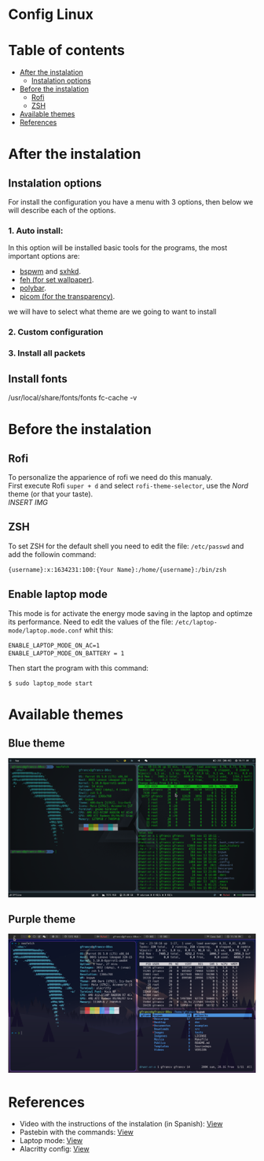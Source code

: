 # Config Linux

# Table of contents
- [After the instalation](#after-the-instalation)
    - [Instalation options](#instalation-options)
- [Before the instalation](#before-the-instalation)
    - [Rofi](#rofi)
    - [ZSH](#zsh)
- [Available themes](#available-themes)
- [References](#references)

# After the instalation
## Instalation options
For install the configuration you have a menu with 3 options, then below we will describe each of the options.
### 1. Auto install:
In this option will be installed basic tools for the programs, the most important options are:
- [bspwm](https://github.com/baskerville/bspwm) and [sxhkd](https://github.com/baskerville/sxhkd).
- [feh (for set wallpaper)](https://github.com/derf/feh).
- [polybar](https://github.com/polybar/polybar).
- [picom (for the transparency)](https://github.com/yshui/picom).

we will have to select what theme are we going to want to install
### 2. Custom configuration
### 3. Install all packets

## Install fonts
/usr/local/share/fonts/fonts
fc-cache -v

# Before the instalation
## Rofi
To personalize the apparience of rofi we need do this manualy.  
First execute Rofi `super + d` and select `rofi-theme-selector`, use the *Nord* theme (or that your taste).  
*INSERT IMG*

## ZSH
To set ZSH for the default shell you need to edit the file: `/etc/passwd` and add the followin command: 

```bash
{username}:x:1634231:100:{Your Name}:/home/{username}:/bin/zsh
```

## Enable laptop mode
This mode is for activate the energy mode saving in the laptop and optimze its performance. Need to edit the values of the file: `/etc/laptop-mode/laptop.mode.conf` whit this:
```
ENABLE_LAPTOP_MODE_ON_AC=1
ENABLE_LAPTOP_MODE_ON_BATTERY = 1
```
Then start the program with this command:
```
$ sudo laptop_mode start
```
# Available themes
## Blue theme
![Preview1](/images/preview/preview-blue.png)

## Purple theme
![Preview2](/images/preview/preview-purple.png)


# References
- Video with the instructions of the instalation (in Spanish): [View](https://www.youtube.com/watch?v=mHLwfI1nHHY)
- Pastebin with the commands: [View](https://pastebin.com/EEX1Dsuq)
- Laptop mode: [View](https://askubuntu.com/questions/180712/how-to-enable-laptop-mode)
- Alacritty config: [View](https://gist.github.com/yoonhoGo/61ea18476a127f5db7b86471ee027876)
